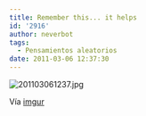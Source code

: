 ```yaml
---
title: Remember this... it helps
id: '2916'
author: neverbot
tags:
  - Pensamientos aleatorios
date: 2011-03-06 12:37:30
---
```


![201103061237.jpg](./201103061237.jpg)

Vía [imgur](http://imgur.com/gallery/I2rrQ)